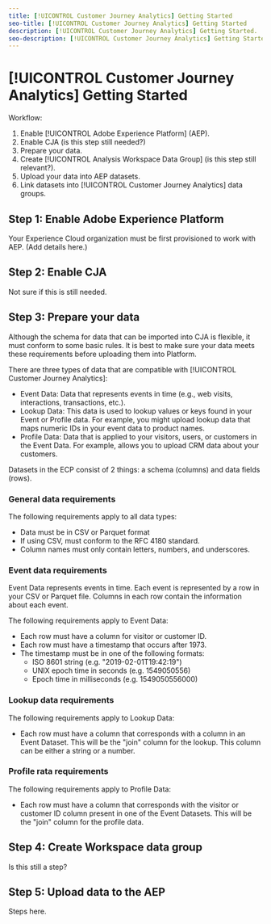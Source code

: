 ```yaml
---
title: [!UICONTROL Customer Journey Analytics] Getting Started
seo-title: [!UICONTROL Customer Journey Analytics] Getting Started
description: [!UICONTROL Customer Journey Analytics] Getting Started.
seo-description: [!UICONTROL Customer Journey Analytics] Getting Started.
---
```


# [!UICONTROL Customer Journey Analytics] Getting Started

Workflow:

1. Enable [!UICONTROL Adobe Experience Platform] (AEP).
1. Enable CJA (is this step still needed?)
1. Prepare your data.
1. Create [!UICONTROL Analysis Workspace Data Group] (is this step still relevant?).
1. Upload your data into AEP datasets.
1. Link datasets into [!UICONTROL Customer Journey Analytics] data groups.

## Step 1: Enable Adobe Experience Platform

Your Experience Cloud organization must be first provisioned to work with AEP. (Add details here.)

## Step 2: Enable CJA

Not sure if this is still needed.

## Step 3: Prepare your data 

Although the schema for data that can be imported into CJA is flexible, it must conform to some basic rules. It is best to make sure your data meets these requirements before uploading them into Platform.

There are three types of data that are compatible with [!UICONTROL Customer Journey Analytics]:

* Event Data: Data that represents events in time (e.g., web visits, interactions, transactions, etc.).
* Lookup Data: This data is used to lookup values or keys found in your Event or Profile data. For example, you might upload lookup data that maps numeric IDs in your event data to product names.
* Profile Data: Data that is applied to your visitors, users, or customers in the Event Data. For example, allows you to upload CRM data about your customers.

Datasets in the ECP consist of 2 things: a schema (columns) and data fields (rows). 

### General data requirements

The following requirements apply to all data types:

* Data must be in CSV or Parquet format
* If using CSV, must conform to the RFC 4180 standard.
* Column names must only contain letters, numbers, and underscores.

### Event data requirements

Event Data represents events in time. Each event is represented by a row in your CSV or Parquet file. Columns in each row contain the information about each event.

The following requirements apply to Event Data:

* Each row must have a column for visitor or customer ID.
* Each row must have a timestamp that occurs after 1973.
* The timestamp must be in one of the following formats:
    * ISO 8601 string (e.g. "2019-02-01T19:42:19")
    * UNIX epoch time in seconds (e.g. 1549050556)
    * Epoch time in milliseconds (e.g. 1549050556000)

### Lookup data requirements

The following requirements apply to Lookup Data:

* Each row must have a column that corresponds with a column in an Event Dataset. This will be the "join" column for the lookup. This column can be either a string or a number.

### Profile rata requirements

The following requirements apply to Profile Data:

* Each row must have a column that corresponds with the visitor or customer ID column present in one of the Event Datasets. This will be the "join" column for the profile data.

## Step 4: Create Workspace data group

Is this still a step?

## Step 5: Upload data to the AEP

Steps here.

